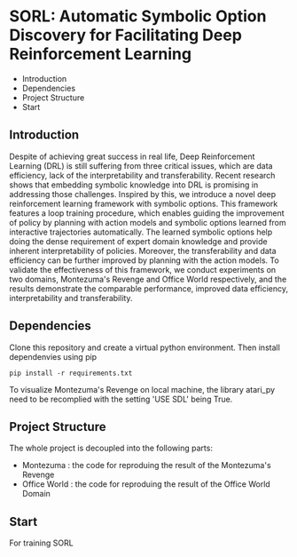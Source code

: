 # SORL: Automatic Symbolic Option Discovery for Facilitating Deep Reinforcement Learning
* Introduction
* Dependencies
* Project Structure
* Start

## Introduction
Despite of achieving great success in real life, Deep Reinforcement Learning (DRL) is still suffering from three critical issues, which are data efficiency, lack of the interpretability and transferability. Recent research shows that embedding symbolic knowledge into DRL is promising in addressing those challenges. Inspired by this, we introduce a novel deep reinforcement learning framework with symbolic options. This framework features a loop training procedure, which enables guiding the improvement of policy by planning with action models and symbolic options learned from interactive trajectories automatically. The learned symbolic options help doing the dense requirement of expert domain knowledge and provide inherent interpretability of policies. Moreover, the transferability and data efficiency can be further improved by planning with the action models. To validate the effectiveness of this framework, we conduct experiments on two domains, Montezuma's Revenge and Office World respectively, and the results demonstrate the comparable performance, improved data efficiency, interpretability and transferability.

## Dependencies
Clone this repository and create a virtual python environment. Then install dependenvies using pip
```
pip install -r requirements.txt
```
To visualize Montezuma's Revenge on local machine, the library atari_py need to be recomplied with the setting 'USE SDL' being True.

## Project Structure
The whole project is decoupled into the following parts:
* Montezuma : the code for reproduing the result of the Montezuma's Revenge
* Office World : the code for reproduing the result of the Office World Domain

## Start
For training SORL 
